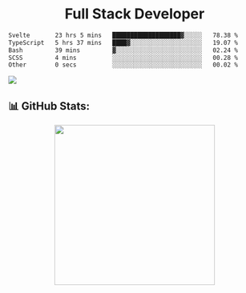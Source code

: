   <h1 align="center" font="bold">
Full Stack Developer 
</h1>


 <!--START_SECTION:waka-->

```txt
Svelte       23 hrs 5 mins   ███████████████████▓░░░░░   78.38 %
TypeScript   5 hrs 37 mins   ████▓░░░░░░░░░░░░░░░░░░░░   19.07 %
Bash         39 mins         ▓░░░░░░░░░░░░░░░░░░░░░░░░   02.24 %
SCSS         4 mins          ░░░░░░░░░░░░░░░░░░░░░░░░░   00.28 %
Other        0 secs          ░░░░░░░░░░░░░░░░░░░░░░░░░   00.02 %
```

<!--END_SECTION:waka-->

  <p align="start">
   
<a href="https://linkedin.com/in/Abhishek">
<img src="https://skillicons.dev/icons?i=cpp,java,python,html,css,js,postgres,mongodb,linux,bash,git,github,react,express,nodejs,nextjs,gcp,docker,vscode,postman,powershell,githubactions,&theme=dark&perline=10" />
</a>
</p>



## 📊 GitHub Stats:

 <div align="center">

 <!-- github streak start -->

<img width=320 src="https://github-readme-streak-stats.herokuapp.com/?user=Abhishek9503&layout=compact"  />

<!-- github streak end -->
